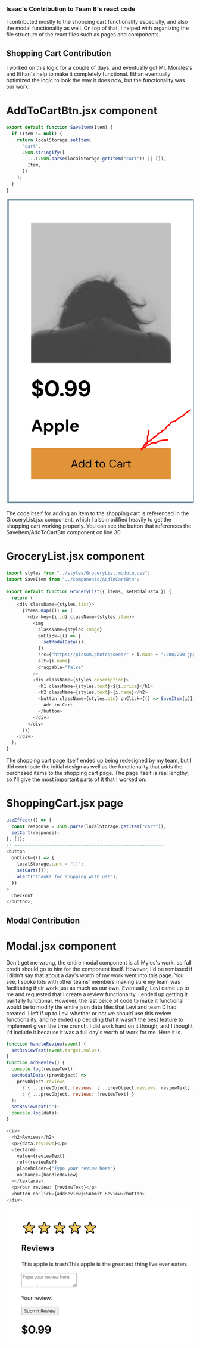 ### Isaac's Contribution to Team B's react code

I contributed mostly to the shopping cart functionality especially, and also the modal functionality as well.
On top of that, I helped with organizing the file structure of the react files such as pages and components.

## Shopping Cart Contribution

I worked on this logic for a couple of days, and eventually got Mr. Morales's and Ethan's help to make it completely functional.
Ethan eventually optimized the logic to look the way it does now, but the functionality was our work.

# AddToCartBtn.jsx component

```js
export default function SaveItem(Item) {
  if (Item != null) {
    return localStorage.setItem(
      "cart",
      JSON.stringify([
        ...(JSON.parse(localStorage.getItem("cart")) || []),
        Item,
      ])
    );
  }
}
```

![Picture of the Add to Cart Button](../contribution-images/add-to-cart.png)

The code itself for adding an item to the shopping cart is referenced in the GroceryList.jsx component, which I also modified heavily to get the shopping cart working properly. You can see the button that references the SaveItem/AddToCartBtn component on line 30.

# GroceryList.jsx component

```js
import styles from "../styles/GroceryList.module.css";
import SaveItem from "../components/AddToCartBtn";

export default function GroceryList({ items, setModalData }) {
  return (
    <div className={styles.list}>
      {items.map((i) => (
        <div key={i.id} className={styles.item}>
          <img
            className={styles.Image}
            onClick={() => {
              setModalData(i);
            }}
            src={"https://picsum.photos/seed/" + i.name + "/200/200.jpg"}
            alt={i.name}
            draggable="false"
          />
          <div className={styles.description}>
            <h1 className={styles.text}>${i.price}</h1>
            <h2 className={styles.text}>{i.name}</h2>
            <button className={styles.btn} onClick={() => SaveItem(i)}>
              Add to Cart
            </button>
          </div>
        </div>
      ))}
    </div>
  );
}
```

The shopping cart page itself ended up being redesigned by my team, but I did contribute the initial design as well as the functionality that adds the purchased items to the shopping cart page.
The page itself is real lengthy, so I'll give the most important parts of it that I worked on.

# ShoppingCart.jsx page

```js
useEffect(() => {
  const response = JSON.parse(localStorage.getItem("cart"));
  setCart(response);
}, []);
// ~~~~~~~~~~~~~~~~~~~~~~~~~~~~~~~~~~~~~~~~~~~~~~~~~~~~~~~~
<button
  onClick={() => {
    localStorage.cart = "[]";
    setCart([]);
    alert("Thanks for shopping with us!");
  }}
>
  Checkout
</button>;
```

## Modal Contribution

# Modal.jsx component

Don't get me wrong, the entire modal component is all Myles's work, so full credit should go to him for the component itself.
However, I'd be remissed if I didn't say that about a day's worth of my work went into this page.
You see, I spoke lots with other teams' members making sure my team was facilitating their work just as much as our own.
Eventually, Levi came up to me and requested that I create a review functionality. I ended up getting it paritally functional.
However, the last peice of code to make it functional would be to modify the entire json data files that Levi and team D had created.
I left if up to Levi whether or not we should use this review functionality, and he ended up deciding that it wasn't the best feature to implement given the time crunch.
I did work hard on it though, and I thought I'd include it because it was a full day's worth of work for me. Here it is.

```js
function handleReview(event) {
  setReviewText(event.target.value);
}
function addReview() {
  console.log(reviewText);
  setModalData((prevObject) =>
    prevObject.reviews
      ? { ...prevObject, reviews: [...prevObject.reviews, reviewText] }
      : { ...prevObject, reviews: [reviewText] }
  );
  setReviewText("");
  console.log(data);
}
```

```js
<div>
  <h2>Reviews</h2>
  <p>{data.reviews}</p>
  <textarea
    value={reviewText}
    ref={reviewRef}
    placeholder={"Type your review here"}
    onChange={handleReview}
  ></textarea>
  <p>Your review: {reviewText}</p>
  <button onClick={addReview}>Submit Review</button>
</div>
```

![Picture of my review code](../contribution-images/review-code.png)
